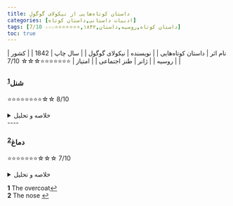 ```yaml
---
title: داستان‌ کوتاه‌هایی از نیکولای گوگول
categories: [ادبیات داستانی,داستان کوتاه]
tags: [داستان کوتاه,روسیه,داستان,۱۸۴۲,⭐⭐⭐⭐⭐⭐⭐☆☆☆ 7/10]
toc: true
---
```


| نام اثر | داستان‌ کوتاه‌هایی |
| نویسنده | نیکولای گوگول |
| سال چاپ | 1842 |
| کشور | روسیه |
| ژانر | طنز اجتماعی |
| امتیاز | ⭐⭐⭐⭐⭐⭐⭐☆☆☆ 7/10 |



### شنل<sup id="a1">[1](#f1)</sup>

⭐⭐⭐⭐⭐⭐⭐⭐☆☆ 8/10

<details>
  <summary>خلاصه و تحلیل</summary>
آکاکی آکاکیویچ: کارمند دون پایه اداره‌ای که شنل جدیدش در خیابان دزیده می‌شود
</details>
----

### دماغ<sup id="a2">[2](#f2)</sup>
⭐⭐⭐⭐⭐⭐⭐☆☆☆ 7/10

<details>
  <summary>خلاصه و تحلیل</summary>
استفاده از بینی به عنوان منبع اصلی درگیری در داستان می‌تواند ناشی از تجربه شخصی گوگول با بینی عجیب و غریب باشد، که غالباً موضوع جوک‌های خود خوارکننده در نامه‌ها بود. استفاده از نشانه‌های نمادین در داستان و همچنین پوچ بودن مطلق داستان، «دماغ» را به بخش مهمی از ادبیات سن پترزبورگ تبدیل کرده‌است.

«بینی» به سه قسمت تقسیم شده‌است و داستان ارزیابی همکار کوالایف را که یک روز صبح بدون بینی از خواب بیدار می‌شود، روایت می‌کند. وی بعداً فهمید که بینی او زندگی خود را توسعه داده‌است، و ظاهراً با دستیابی به مقام مشاور وزیر امور خارجه از او پیشی گرفته‌است. داستان کوتاه نشانگر وسواس با رتبه‌های اجتماعی است که پس از معرفی جدول رده‌ها توسط پیتر کبیر روسیه را به ستوه آورده‌است.با اجازه دادن به افراد متداول برای دستیابی به اشراف ارثی از طریق خدمت به دولت، به جمعیت عظیمی فرصتی برای پیشرفت در وضعیت اجتماعی داده شد. این فرصت، اما، بوروکراسی‌های بزرگی را نیز به وجود آورد، که در آن بسیاری از شخصیت‌های گوگول کار می‌کردند.

این داستان را باید تسویه حساب گوگول با دماغش بدانیم. این اثر اول بار در نشریهٔ روسی (به معنای معاصر) به سردبیری الکساندر پوشکین منتشر شد. اول اسمش رؤیا بود و بعد به دماغ تغییر عنوان داد. جالب اینکه در زبان روسی به دماغ می‌گویند nos که اگر برعکسش کنیم می‌شود son، یعنی رؤیا. آرزویی برای اینکه نویسنده طوری از شر دماغ نوک‌تیزش راحت شود. 
</details>

<b id="f1">1</b> <span class="footnote">The overcoat</span>[↩](#a1)
<br><b id="f2">2</b> <span class="footnote">The nose</span> [↩](#a2)
